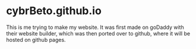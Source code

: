 # cybrBeto.github.io
This is me trying to make my website. It was first made on goDaddy with their website builder, which was then ported over to github, where it will be hosted on github pages.
